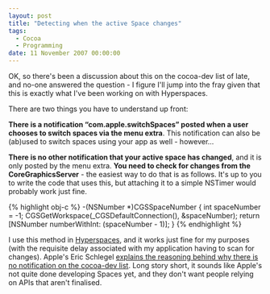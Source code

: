 ```yaml
---
layout: post
title: "Detecting when the active Space changes"
tags:
  - Cocoa
  - Programming
date: 11 November 2007 00:00:00
---
```


OK, so there's been a discussion about this on the cocoa-dev list of late, and no-one answered the question - I figure I'll jump into the fray given that this is exactly what I've been working on with Hyperspaces.

There are two things you have to understand up front:

**There is a notification “com.apple.switchSpaces” posted when a user chooses to switch spaces via the menu extra**. This notification can also be (ab)used to switch spaces using your app as well - however…

**There is no other notification that your active space has changed**, and it is only posted by the menu extra. **You need to check for changes from the CoreGraphicsServer** - the easiest way to do that is as follows. It's up to you to write the code that uses this, but attaching it to a simple NSTimer would probably work just fine.

{% highlight obj-c %}
-(NSNumber *)CGSSpaceNumber
{
  int spaceNumber = -1;
  CGSGetWorkspace(_CGSDefaultConnection(), &spaceNumber);
  return [NSNumber numberWithInt: (spaceNumber - 1)];
}
{% endhighlight %}

I use this method in [Hyperspaces][hsurl], and it works just fine for my purposes (with the requisite delay associated with my application having to scan for changes). Apple's Eric Schlegel [explains the reasoning behind why there is no notification on the cocoa-dev list][cocoa-dev post]. Long story short, it sounds like Apple's not quite done developing Spaces yet, and they don't want people relying on APIs that aren't finalised.

 [hsurl]: http://thecocoabots.com/hyperspaces/
 [cocoa-dev post]: http://www.cocoabuilder.com/archive/message/cocoa/2007/11/11/192797
